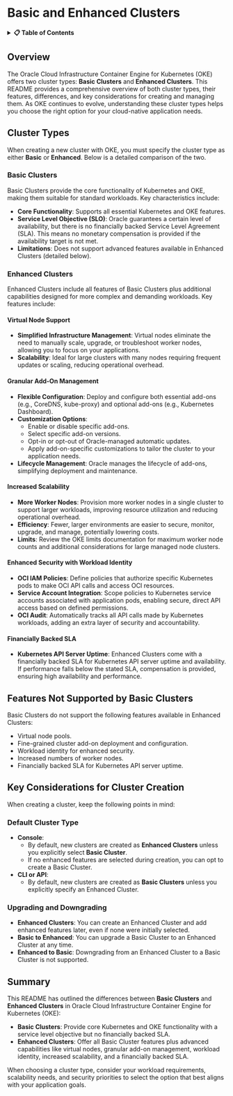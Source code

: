 # **Basic and Enhanced Clusters**

<details>
<summary><strong>📋 Table of Contents</strong></summary>

- [**Basic and Enhanced Clusters**](#basic-and-enhanced-clusters)
  - [Overview](#overview)
  - [Cluster Types](#cluster-types)
    - [Basic Clusters](#basic-clusters)
    - [Enhanced Clusters](#enhanced-clusters)
      - [Virtual Node Support](#virtual-node-support)
      - [Granular Add-On Management](#granular-add-on-management)
      - [Increased Scalability](#increased-scalability)
      - [Enhanced Security with Workload Identity](#enhanced-security-with-workload-identity)
      - [Financially Backed SLA](#financially-backed-sla)
  - [Features Not Supported by Basic Clusters](#features-not-supported-by-basic-clusters)
  - [Key Considerations for Cluster Creation](#key-considerations-for-cluster-creation)
    - [Default Cluster Type](#default-cluster-type)
    - [Upgrading and Downgrading](#upgrading-and-downgrading)
  - [Summary](#summary)

</details>

## Overview

The Oracle Cloud Infrastructure Container Engine for Kubernetes (OKE) offers two cluster types: **Basic Clusters** and **Enhanced Clusters**. This README provides a comprehensive overview of both cluster types, their features, differences, and key considerations for creating and managing them. As OKE continues to evolve, understanding these cluster types helps you choose the right option for your cloud-native application needs.

## Cluster Types

When creating a new cluster with OKE, you must specify the cluster type as either **Basic** or **Enhanced**. Below is a detailed comparison of the two.

### Basic Clusters

Basic Clusters provide the core functionality of Kubernetes and OKE, making them suitable for standard workloads. Key characteristics include:

- **Core Functionality**: Supports all essential Kubernetes and OKE features.
- **Service Level Objective (SLO)**: Oracle guarantees a certain level of availability, but there is no financially backed Service Level Agreement (SLA). This means no monetary compensation is provided if the availability target is not met.
- **Limitations**: Does not support advanced features available in Enhanced Clusters (detailed below).

### Enhanced Clusters

Enhanced Clusters include all features of Basic Clusters plus additional capabilities designed for more complex and demanding workloads. Key features include:

#### Virtual Node Support
- **Simplified Infrastructure Management**: Virtual nodes eliminate the need to manually scale, upgrade, or troubleshoot worker nodes, allowing you to focus on your applications.
- **Scalability**: Ideal for large clusters with many nodes requiring frequent updates or scaling, reducing operational overhead.

#### Granular Add-On Management
- **Flexible Configuration**: Deploy and configure both essential add-ons (e.g., CoreDNS, kube-proxy) and optional add-ons (e.g., Kubernetes Dashboard).
- **Customization Options**:
  - Enable or disable specific add-ons.
  - Select specific add-on versions.
  - Opt-in or opt-out of Oracle-managed automatic updates.
  - Apply add-on-specific customizations to tailor the cluster to your application needs.
- **Lifecycle Management**: Oracle manages the lifecycle of add-ons, simplifying deployment and maintenance.

#### Increased Scalability
- **More Worker Nodes**: Provision more worker nodes in a single cluster to support larger workloads, improving resource utilization and reducing operational overhead.
- **Efficiency**: Fewer, larger environments are easier to secure, monitor, upgrade, and manage, potentially lowering costs.
- **Limits**: Review the OKE limits documentation for maximum worker node counts and additional considerations for large managed node clusters.

#### Enhanced Security with Workload Identity
- **OCI IAM Policies**: Define policies that authorize specific Kubernetes pods to make OCI API calls and access OCI resources.
- **Service Account Integration**: Scope policies to Kubernetes service accounts associated with application pods, enabling secure, direct API access based on defined permissions.
- **OCI Audit**: Automatically tracks all API calls made by Kubernetes workloads, adding an extra layer of security and accountability.

#### Financially Backed SLA
- **Kubernetes API Server Uptime**: Enhanced Clusters come with a financially backed SLA for Kubernetes API server uptime and availability. If performance falls below the stated SLA, compensation is provided, ensuring high availability and performance.

## Features Not Supported by Basic Clusters

Basic Clusters do not support the following features available in Enhanced Clusters:
- Virtual node pools.
- Fine-grained cluster add-on deployment and configuration.
- Workload identity for enhanced security.
- Increased numbers of worker nodes.
- Financially backed SLA for Kubernetes API server uptime.

## Key Considerations for Cluster Creation

When creating a cluster, keep the following points in mind:

### Default Cluster Type
- **Console**:
  - By default, new clusters are created as **Enhanced Clusters** unless you explicitly select **Basic Cluster**.
  - If no enhanced features are selected during creation, you can opt to create a Basic Cluster.
- **CLI or API**:
  - By default, new clusters are created as **Basic Clusters** unless you explicitly specify an Enhanced Cluster.

### Upgrading and Downgrading
- **Enhanced Clusters**: You can create an Enhanced Cluster and add enhanced features later, even if none were initially selected.
- **Basic to Enhanced**: You can upgrade a Basic Cluster to an Enhanced Cluster at any time.
- **Enhanced to Basic**: Downgrading from an Enhanced Cluster to a Basic Cluster is not supported.

## Summary

This README has outlined the differences between **Basic Clusters** and **Enhanced Clusters** in Oracle Cloud Infrastructure Container Engine for Kubernetes (OKE):
- **Basic Clusters**: Provide core Kubernetes and OKE functionality with a service level objective but no financially backed SLA.
- **Enhanced Clusters**: Offer all Basic Cluster features plus advanced capabilities like virtual nodes, granular add-on management, workload identity, increased scalability, and a financially backed SLA.

When choosing a cluster type, consider your workload requirements, scalability needs, and security priorities to select the option that best aligns with your application goals.